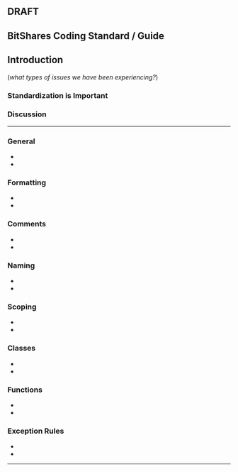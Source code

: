 ## DRAFT

## BitShares Coding Standard / Guide

## Introduction
(*what types of issues we have been experiencing?*)

### Standardization is Important

### Discussion


***

### General 
- 
- 


### Formatting
- 
- 


### Comments
- 
- 

### Naming
- 
- 


### Scoping
- 
- 


### Classes
- 
- 


### Functions
- 
- 

### Exception Rules 
- 
- 



*************





